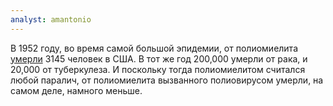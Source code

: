 ```yaml
---
analyst: amantonio
---
```


В 1952 году, во время самой большой эпидемии, от полиомиелита [умерли](https://en.wikipedia.org/wiki/History_of_poliomyelitis) 3145 человек в США. В тот же год 200,000 умерли от рака, и 20,000 от туберкулеза. И поскольку тогда полиомиелитом считался любой паралич, от полиомиелита вызванного полиовирусом умерли, на самом деле, намного меньше.
